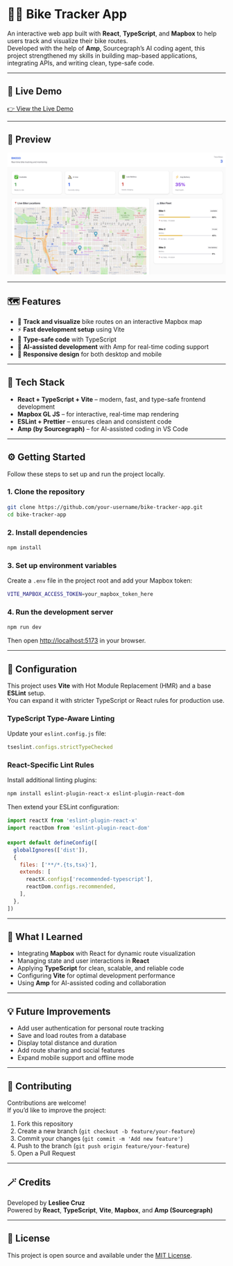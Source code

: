 
# 🚴‍♀️ Bike Tracker App

An interactive web app built with **React**, **TypeScript**, and **Mapbox** to help users track and visualize their bike routes.  
Developed with the help of **Amp**, Sourcegraph’s AI coding agent, this project strengthened my skills in building map-based applications, integrating APIs, and writing clean, type-safe code.

---

## 🔗 Live Demo
[👉 View the Live Demo](https://bikego-biketracker.netlify.app/)

---

## 📸 Preview
![App Screenshot](./src/assets/preview.png)  


---

## 🗺️ Features
- 🧭 **Track and visualize** bike routes on an interactive Mapbox map    
- ⚡ **Fast development setup** using Vite  
- 🧠 **Type-safe code** with TypeScript  
- 🤖 **AI-assisted development** with Amp for real-time coding support  
- 📱 **Responsive design** for both desktop and mobile  

---

## 🚀 Tech Stack
- **React + TypeScript + Vite** – modern, fast, and type-safe frontend development  
- **Mapbox GL JS** – for interactive, real-time map rendering  
- **ESLint + Prettier** – ensures clean and consistent code  
- **Amp (by Sourcegraph)** – for AI-assisted coding in VS Code  

---

## ⚙️ Getting Started

Follow these steps to set up and run the project locally.

### 1. Clone the repository
```bash
git clone https://github.com/your-username/bike-tracker-app.git
cd bike-tracker-app
```

### 2. Install dependencies
```bash
npm install
```

### 3. Set up environment variables  
Create a `.env` file in the project root and add your Mapbox token:
```bash
VITE_MAPBOX_ACCESS_TOKEN=your_mapbox_token_here
```

### 4. Run the development server
```bash
npm run dev
```

Then open [http://localhost:5173](http://localhost:5173) in your browser.

---

## 🧩 Configuration

This project uses **Vite** with Hot Module Replacement (HMR) and a base **ESLint** setup.  
You can expand it with stricter TypeScript or React rules for production use.

### TypeScript Type-Aware Linting
Update your `eslint.config.js` file:
```js
tseslint.configs.strictTypeChecked
```

### React-Specific Lint Rules
Install additional linting plugins:
```bash
npm install eslint-plugin-react-x eslint-plugin-react-dom
```

Then extend your ESLint configuration:
```js
import reactX from 'eslint-plugin-react-x'
import reactDom from 'eslint-plugin-react-dom'

export default defineConfig([
  globalIgnores(['dist']),
  {
    files: ['**/*.{ts,tsx}'],
    extends: [
      reactX.configs['recommended-typescript'],
      reactDom.configs.recommended,
    ],
  },
])
```

---

## 🧠 What I Learned
- Integrating **Mapbox** with React for dynamic route visualization  
- Managing state and user interactions in **React**  
- Applying **TypeScript** for clean, scalable, and reliable code  
- Configuring **Vite** for optimal development performance  
- Using **Amp** for AI-assisted coding and collaboration  

---

## 💡 Future Improvements
- Add user authentication for personal route tracking  
- Save and load routes from a database  
- Display total distance and duration  
- Add route sharing and social features  
- Expand mobile support and offline mode  

---

## 🤝 Contributing
Contributions are welcome!  
If you’d like to improve the project:
1. Fork this repository  
2. Create a new branch (`git checkout -b feature/your-feature`)  
3. Commit your changes (`git commit -m 'Add new feature'`)  
4. Push to the branch (`git push origin feature/your-feature`)  
5. Open a Pull Request  

---

## 🪄 Credits
Developed by **Lesliee Cruz**  
Powered by **React**, **TypeScript**, **Vite**, **Mapbox**, and **Amp (Sourcegraph)**  

---

## 📜 License
This project is open source and available under the [MIT License](LICENSE).
